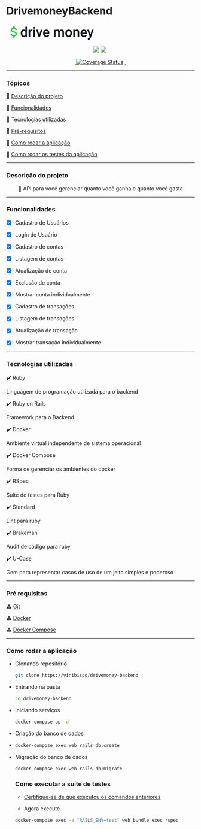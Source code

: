# DrivemoneyBackend

<a href="https://raw.githubusercontent.com/vinibispo/drivemoney-backend/main/public/logo.png">
<img alt="Logo" src="https://raw.githubusercontent.com/vinibispo/drivemoney-backend/main/public/logo.png" alt="">
</a>

<p align="center">
<img src="http://img.shields.io/static/v1?label=Ruby&message=2.7.2&color=red&style=for-the-badge&logo=ruby"/>
<img src="http://img.shields.io/static/v1?label=Ruby%20On%20Rails%20&message=6.0.3.5&color=red&style=for-the-badge&logo=ruby"/>
<a href="https://heroku.com/deploy">
<img src="https://www.herokucdn.com/deploy/button.svg" alt="">
</a>
</p>

<p align="center">
<a href="https://github.com/testdouble/standard">
<img src="https://img.shields.io/badge/code_style-standard-brightgreen.svg" alt="">
</a>
<a href='https://coveralls.io/github/vinibispo/drivemoney-backend?branch=main'><img src='https://coveralls.io/repos/github/vinibispo/drivemoney-backend/badge.svg?branch=main' alt='Coverage Status' /></a>
<a href="https://drivemoney-backend.herokuapp.com/api/v1/accounts">
<img src="https://heroku-badge.herokuapp.com/?app=drivemoney-backend&root=/api/v1/accounts" alt="">
</a>
<a href="https://badgen.net/codeclimate/maintainability/vinibispo/drivemoney-backend">
<img src="https://badgen.net/codeclimate/maintainability/vinibispo/drivemoney-backend" alt="">
</a>

</p>

---

### Tópicos

:large_blue_diamond: [Descrição do projeto](#descrição-do-projeto)

:large_blue_diamond: [Funcionalidades](#funcionalidades)

:large_blue_diamond: [Tecnologias utilizadas](#tecnologias-utilizadas) 

:large_blue_diamond: [Pré-requisitos](#pré-requisitos)

:large_blue_diamond: [Como rodar a aplicação](#como-rodar-a-aplicação)

:large_blue_diamond: [Como rodar os testes da aplicação](#como-executar-a-suite-de-testes)

---

### Descrição do projeto

<p align="center">🤑 API para você gerenciar quanto você ganha e quanto você gasta</p>

---

### Funcionalidades

- [x] Cadastro de Usuários

- [x] Login de Usuário

- [x] Cadastro de contas

- [x] Listagem de contas

- [x] Atualização de conta

- [x] Exclusão de conta

- [x] Mostrar conta individualmente

- [x] Cadastro de transações

- [x] Listagem de transações

- [x] Atualização de transação

- [x] Mostrar transação individualmente

---

### Tecnologias utilizadas

:heavy_check_mark: Ruby

Linguagem de programação utilizada para o backend



:heavy_check_mark: Ruby on Rails

Framework para o Backend



:heavy_check_mark: Docker

Ambiente virtual independente de sistema operacional



:heavy_check_mark: Docker Compose

Forma de gerenciar os ambientes do docker



:heavy_check_mark: RSpec

Suíte de testes para Ruby



:heavy_check_mark: Standard

Lint para ruby



:heavy_check_mark: Brakeman

Audit de código para ruby



:heavy_check_mark: U-Case

Gem para representar casos de uso de um jeito simples e poderoso

---

### Pré requisitos

:warning: [Git](https://git-scm.com)

:warning: [Docker](https://www.docker.com/get-started)

:warning: [Docker Compose](https://docs.docker.com/compose/install/)

---

### Como rodar a aplicação

- Clonando repositório
  
  ```bash
  git clone https://vinibispo/drivemoney-backend
  ```

- Entrando na pasta
  
  ```bash
  cd drivemoney-backend
  ```

- Iniciando serviços
  
  ```bash
  docker-compose up -d
  ```
* Criação do banco de dados

* ```bash
  docker-compose exec web rails db:create
  ```

* Migração do banco de dados
  
  ```bash
  docker-compose exec web rails db:migrate
  ```
  
  ### Como executar a suíte de testes
  
  - [Certifique-se de que executou os comandos anteriores](#como-rodar-a-aplicação)
  
  - Agora execute
  
  ```bash
  docker-compose exec -e "RAILS_ENV=test" web bundle exec rspec
  ```

